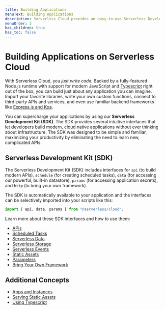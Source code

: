 ```yaml
---
title: Building Applications
menuText: Building Applications
description: Serverless Cloud provides an easy-to-use Serverless Development Kit (SDK) for building applications quickly and easily.
menuOrder: 3
has_children: true
has_toc: false
---
```


# Building Applications on Serverless Cloud

With Serverless Cloud, you _just write code_. Backed by a fully-featured Node.js runtime with support for modern JavaScript and [Typescript](/cloud/docs/apps/typescript) right out of the box, you can build just about any application you can imagine. Import your favorite libraries, write your own custom functions, connect to third-party APIs and services, and even use familiar backend frameworks like [Express.js and Koa](/cloud/docs/apps/frameworks).

You can supercharge your applications by using our **Serverless Development Kit (SDK)**. The SDK provides several intuitive interfaces that let developers build modern, cloud native applications without ever thinking about infrastructure. The SDK was designed to be simple and familiar, maximizing your productivity by eliminating the need to learn new, complicated APIs.

## Serverless Development Kit (SDK)

The Serverless Development Kit (SDK) includes interfaces for `api` (to build modern APIs), `schedule` (for creating scheduled tasks), `data` (for accessing our powerful, built-in datastore), `params` (for accessing application secrets), and `http` (to bring your own framework).

The SDK is automatically available to your application and the interfaces can be selectively imported into your scripts like this:

```javascript
import { api, data, params } from "@serverless/cloud";
```

Learn more about these SDK interfaces and how to use them:

- [APIs](/cloud/docs/apps/api)
- [Scheduled Tasks](/cloud/docs/apps/schedule)
- [Serverless Data](/cloud/docs/apps/data)
- [Serverless Storage](/cloud/docs/apps/blob-storage)
- [Serverless Events](/cloud/docs/apps/events)
- [Static Assets](/cloud/docs/apps/static-assets)
- [Parameters](/cloud/docs/apps/params)
- [Bring Your Own Framework](/cloud/docs/apps/frameworks)

## Additional Concepts

- [Apps and Instances](/cloud/docs/apps/apps-instances)
- [Serving Static Assets](/cloud/docs/apps/static-assets)
- [Using Typescript](/cloud/docs/apps/typescript)
